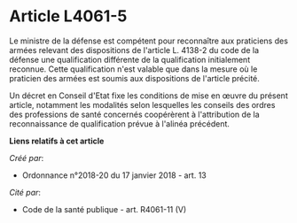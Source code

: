 # Article L4061-5

Le ministre de la défense est compétent pour reconnaître aux praticiens des armées relevant des dispositions de l'article L.
4138-2 du code de la défense une qualification différente de la qualification initialement reconnue. Cette qualification
n'est valable que dans la mesure où le praticien des armées est soumis aux dispositions de l'article précité.

Un décret en Conseil d'Etat fixe les conditions de mise en œuvre du présent article, notamment les modalités selon lesquelles
les conseils des ordres des professions de santé concernés coopérèrent à l'attribution de la reconnaissance de qualification
prévue à l'alinéa précédent.

**Liens relatifs à cet article**

_Créé par_:

  - Ordonnance n°2018-20 du 17 janvier 2018 - art. 13

_Cité par_:

  - Code de la santé publique - art. R4061-11 (V)
